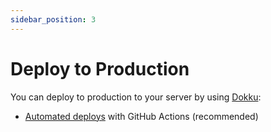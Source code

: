 ```yaml
---
sidebar_position: 3
---
```


# Deploy to Production

You can deploy to production to your server by using [Dokku](https://dokku.com):
- [Automated deploys](./deploy/automated) with GitHub Actions (recommended)